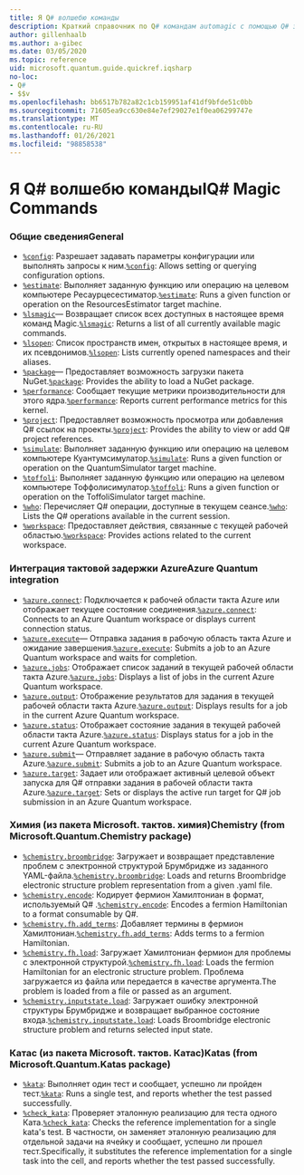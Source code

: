 ```yaml
---
title: Я Q# волшебю команды
description: Краткий справочник по Q# командам automagic с помощью Q# записных книжек Jupyter
author: gillenhaalb
ms.author: a-gibec
ms.date: 03/05/2020
ms.topic: reference
uid: microsoft.quantum.guide.quickref.iqsharp
no-loc:
- Q#
- $$v
ms.openlocfilehash: bb6517b782a82c1cb159951af41df9bfde51c0bb
ms.sourcegitcommit: 71605ea9cc630e84e7ef29027e1f0ea06299747e
ms.translationtype: MT
ms.contentlocale: ru-RU
ms.lasthandoff: 01/26/2021
ms.locfileid: "98858538"
---
```

# <a name="ino-locq-magic-commands"></a><span data-ttu-id="14895-103">Я Q# волшебю команды</span><span class="sxs-lookup"><span data-stu-id="14895-103">IQ# Magic Commands</span></span>

### <a name="general"></a><span data-ttu-id="14895-104">Общие сведения</span><span class="sxs-lookup"><span data-stu-id="14895-104">General</span></span>

- <span data-ttu-id="14895-105">[`%config`](xref:microsoft.quantum.iqsharp.magic-ref.config): Разрешает задавать параметры конфигурации или выполнять запросы к ним.</span><span class="sxs-lookup"><span data-stu-id="14895-105">[`%config`](xref:microsoft.quantum.iqsharp.magic-ref.config): Allows setting or querying configuration options.</span></span>
- <span data-ttu-id="14895-106">[`%estimate`](xref:microsoft.quantum.iqsharp.magic-ref.estimate): Выполняет заданную функцию или операцию на целевом компьютере Ресаурцесестиматор.</span><span class="sxs-lookup"><span data-stu-id="14895-106">[`%estimate`](xref:microsoft.quantum.iqsharp.magic-ref.estimate): Runs a given function or operation on the ResourcesEstimator target machine.</span></span>
- <span data-ttu-id="14895-107">[`%lsmagic`](xref:microsoft.quantum.iqsharp.magic-ref.lsmagic)— Возвращает список всех доступных в настоящее время команд Magic.</span><span class="sxs-lookup"><span data-stu-id="14895-107">[`%lsmagic`](xref:microsoft.quantum.iqsharp.magic-ref.lsmagic): Returns a list of all currently available magic commands.</span></span>
- <span data-ttu-id="14895-108">[`%lsopen`](xref:microsoft.quantum.iqsharp.magic-ref.lsopen): Список пространств имен, открытых в настоящее время, и их псевдонимов.</span><span class="sxs-lookup"><span data-stu-id="14895-108">[`%lsopen`](xref:microsoft.quantum.iqsharp.magic-ref.lsopen): Lists currently opened namespaces and their aliases.</span></span>
- <span data-ttu-id="14895-109">[`%package`](xref:microsoft.quantum.iqsharp.magic-ref.package)— Предоставляет возможность загрузки пакета NuGet.</span><span class="sxs-lookup"><span data-stu-id="14895-109">[`%package`](xref:microsoft.quantum.iqsharp.magic-ref.package): Provides the ability to load a NuGet package.</span></span>
- <span data-ttu-id="14895-110">[`%performance`](xref:microsoft.quantum.iqsharp.magic-ref.performance): Сообщает текущие метрики производительности для этого ядра.</span><span class="sxs-lookup"><span data-stu-id="14895-110">[`%performance`](xref:microsoft.quantum.iqsharp.magic-ref.performance): Reports current performance metrics for this kernel.</span></span>
- <span data-ttu-id="14895-111">[`%project`](xref:microsoft.quantum.iqsharp.magic-ref.project): Предоставляет возможность просмотра или добавления Q# ссылок на проекты.</span><span class="sxs-lookup"><span data-stu-id="14895-111">[`%project`](xref:microsoft.quantum.iqsharp.magic-ref.project): Provides the ability to view or add Q# project references.</span></span> 
- <span data-ttu-id="14895-112">[`%simulate`](xref:microsoft.quantum.iqsharp.magic-ref.simulate): Выполняет заданную функцию или операцию на целевом компьютере Куантумсимулатор.</span><span class="sxs-lookup"><span data-stu-id="14895-112">[`%simulate`](xref:microsoft.quantum.iqsharp.magic-ref.simulate): Runs a given function or operation on the QuantumSimulator target machine.</span></span>
- <span data-ttu-id="14895-113">[`%toffoli`](xref:microsoft.quantum.iqsharp.magic-ref.toffoli): Выполняет заданную функцию или операцию на целевом компьютере Тоффолисимулатор.</span><span class="sxs-lookup"><span data-stu-id="14895-113">[`%toffoli`](xref:microsoft.quantum.iqsharp.magic-ref.toffoli): Runs a given function or operation on the ToffoliSimulator target machine.</span></span>
- <span data-ttu-id="14895-114">[`%who`](xref:microsoft.quantum.iqsharp.magic-ref.who): Перечисляет Q# операции, доступные в текущем сеансе.</span><span class="sxs-lookup"><span data-stu-id="14895-114">[`%who`](xref:microsoft.quantum.iqsharp.magic-ref.who): Lists the Q# operations available in the current session.</span></span>
- <span data-ttu-id="14895-115">[`%workspace`](xref:microsoft.quantum.iqsharp.magic-ref.workspace): Предоставляет действия, связанные с текущей рабочей областью.</span><span class="sxs-lookup"><span data-stu-id="14895-115">[`%workspace`](xref:microsoft.quantum.iqsharp.magic-ref.workspace): Provides actions related to the current workspace.</span></span>

### <a name="azure-quantum-integration"></a><span data-ttu-id="14895-116">Интеграция тактовой задержки Azure</span><span class="sxs-lookup"><span data-stu-id="14895-116">Azure Quantum integration</span></span>

- <span data-ttu-id="14895-117">[`%azure.connect`](xref:microsoft.quantum.iqsharp.magic-ref.azure.connect): Подключается к рабочей области такта Azure или отображает текущее состояние соединения.</span><span class="sxs-lookup"><span data-stu-id="14895-117">[`%azure.connect`](xref:microsoft.quantum.iqsharp.magic-ref.azure.connect): Connects to an Azure Quantum workspace or displays current connection status.</span></span>
- <span data-ttu-id="14895-118">[`%azure.execute`](xref:microsoft.quantum.iqsharp.magic-ref.azure.execute)— Отправка задания в рабочую область такта Azure и ожидание завершения.</span><span class="sxs-lookup"><span data-stu-id="14895-118">[`%azure.execute`](xref:microsoft.quantum.iqsharp.magic-ref.azure.execute): Submits a job to an Azure Quantum workspace and waits for completion.</span></span>
- <span data-ttu-id="14895-119">[`%azure.jobs`](xref:microsoft.quantum.iqsharp.magic-ref.azure.jobs): Отображает список заданий в текущей рабочей области такта Azure.</span><span class="sxs-lookup"><span data-stu-id="14895-119">[`%azure.jobs`](xref:microsoft.quantum.iqsharp.magic-ref.azure.jobs): Displays a list of jobs in the current Azure Quantum workspace.</span></span>
- <span data-ttu-id="14895-120">[`%azure.output`](xref:microsoft.quantum.iqsharp.magic-ref.azure.output): Отображение результатов для задания в текущей рабочей области такта Azure.</span><span class="sxs-lookup"><span data-stu-id="14895-120">[`%azure.output`](xref:microsoft.quantum.iqsharp.magic-ref.azure.output): Displays results for a job in the current Azure Quantum workspace.</span></span>
- <span data-ttu-id="14895-121">[`%azure.status`](xref:microsoft.quantum.iqsharp.magic-ref.azure.status): Отображает состояние задания в текущей рабочей области такта Azure.</span><span class="sxs-lookup"><span data-stu-id="14895-121">[`%azure.status`](xref:microsoft.quantum.iqsharp.magic-ref.azure.status): Displays status for a job in the current Azure Quantum workspace.</span></span>
- <span data-ttu-id="14895-122">[`%azure.submit`](xref:microsoft.quantum.iqsharp.magic-ref.azure.submit)— Отправляет задание в рабочую область такта Azure.</span><span class="sxs-lookup"><span data-stu-id="14895-122">[`%azure.submit`](xref:microsoft.quantum.iqsharp.magic-ref.azure.submit): Submits a job to an Azure Quantum workspace.</span></span>
- <span data-ttu-id="14895-123">[`%azure.target`](xref:microsoft.quantum.iqsharp.magic-ref.azure.target): Задает или отображает активный целевой объект запуска для Q# отправки задания в рабочей области такта Azure.</span><span class="sxs-lookup"><span data-stu-id="14895-123">[`%azure.target`](xref:microsoft.quantum.iqsharp.magic-ref.azure.target): Sets or displays the active run target for Q# job submission in an Azure Quantum workspace.</span></span>

### <a name="chemistry-from-microsoftquantumchemistry-package"></a><span data-ttu-id="14895-124">Химия (из пакета Microsoft. тактов. химия)</span><span class="sxs-lookup"><span data-stu-id="14895-124">Chemistry (from Microsoft.Quantum.Chemistry package)</span></span>

- <span data-ttu-id="14895-125">[`%chemistry.broombridge`](xref:microsoft.quantum.iqsharp.magic-ref.chemistry.broombridge): Загружает и возвращает представление проблем с электронной структурой Брумбридже из заданного YAML-файла.</span><span class="sxs-lookup"><span data-stu-id="14895-125">[`%chemistry.broombridge`](xref:microsoft.quantum.iqsharp.magic-ref.chemistry.broombridge): Loads and returns Broombridge electronic structure problem representation from a given .yaml file.</span></span>
- <span data-ttu-id="14895-126">[`%chemistry.encode`](xref:microsoft.quantum.iqsharp.magic-ref.chemistry.encode): Кодирует фермион Хамилтониан в формат, используемый Q# .</span><span class="sxs-lookup"><span data-stu-id="14895-126">[`%chemistry.encode`](xref:microsoft.quantum.iqsharp.magic-ref.chemistry.encode): Encodes a fermion Hamiltonian to a format consumable by Q#.</span></span>
- <span data-ttu-id="14895-127">[`%chemistry.fh.add_terms`](xref:microsoft.quantum.iqsharp.magic-ref.chemistry.fh.add_terms): Добавляет термины в фермион Хамилтониан.</span><span class="sxs-lookup"><span data-stu-id="14895-127">[`%chemistry.fh.add_terms`](xref:microsoft.quantum.iqsharp.magic-ref.chemistry.fh.add_terms): Adds terms to a fermion Hamiltonian.</span></span>
- <span data-ttu-id="14895-128">[`%chemistry.fh.load`](xref:microsoft.quantum.iqsharp.magic-ref.chemistry.fh.load): Загружает Хамилтониан фермион для проблемы с электронной структурой.</span><span class="sxs-lookup"><span data-stu-id="14895-128">[`%chemistry.fh.load`](xref:microsoft.quantum.iqsharp.magic-ref.chemistry.fh.load): Loads the fermion Hamiltonian for an electronic structure problem.</span></span> <span data-ttu-id="14895-129">Проблема загружается из файла или передается в качестве аргумента.</span><span class="sxs-lookup"><span data-stu-id="14895-129">The problem is loaded from a file or passed as an argument.</span></span>
- <span data-ttu-id="14895-130">[`%chemistry.inputstate.load`](xref:microsoft.quantum.iqsharp.magic-ref.chemistry.inputstate.load): Загружает ошибку электронной структуры Брумбридже и возвращает выбранное состояние входа.</span><span class="sxs-lookup"><span data-stu-id="14895-130">[`%chemistry.inputstate.load`](xref:microsoft.quantum.iqsharp.magic-ref.chemistry.inputstate.load): Loads Broombridge electronic structure problem and returns selected input state.</span></span>

### <a name="katas-from-microsoftquantumkatas-package"></a><span data-ttu-id="14895-131">Катас (из пакета Microsoft. тактов. Катас)</span><span class="sxs-lookup"><span data-stu-id="14895-131">Katas (from Microsoft.Quantum.Katas package)</span></span>

- <span data-ttu-id="14895-132">[`%kata`](xref:microsoft.quantum.iqsharp.magic-ref.kata): Выполняет один тест и сообщает, успешно ли пройден тест.</span><span class="sxs-lookup"><span data-stu-id="14895-132">[`%kata`](xref:microsoft.quantum.iqsharp.magic-ref.kata): Runs a single test, and reports whether the test passed successfully.</span></span>
- <span data-ttu-id="14895-133">[`%check_kata`](xref:microsoft.quantum.iqsharp.magic-ref.check_kata): Проверяет эталонную реализацию для теста одного Ката.</span><span class="sxs-lookup"><span data-stu-id="14895-133">[`%check_kata`](xref:microsoft.quantum.iqsharp.magic-ref.check_kata): Checks the reference implementation for a single kata's test.</span></span>
    <span data-ttu-id="14895-134">В частности, он заменяет эталонную реализацию для отдельной задачи на ячейку и сообщает, успешно ли прошел тест.</span><span class="sxs-lookup"><span data-stu-id="14895-134">Specifically, it substitutes the reference implementation for a single task into the cell, and reports whether the test passed successfully.</span></span>
